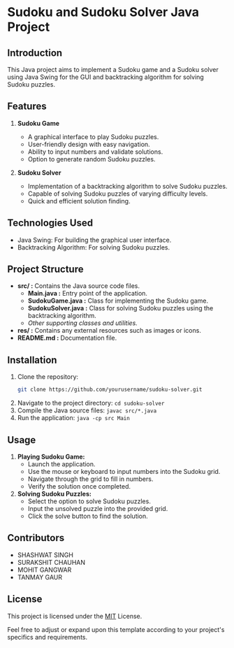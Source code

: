 # Sudoku and Sudoku Solver Java Project

## Introduction
This Java project aims to implement a Sudoku game and a Sudoku solver using Java Swing for the GUI and backtracking algorithm for solving Sudoku puzzles.

## Features
1. **Sudoku Game**
   - A graphical interface to play Sudoku puzzles.
   - User-friendly design with easy navigation.
   - Ability to input numbers and validate solutions.
   - Option to generate random Sudoku puzzles.

2. **Sudoku Solver**
   - Implementation of a backtracking algorithm to solve Sudoku puzzles.
   - Capable of solving Sudoku puzzles of varying difficulty levels.
   - Quick and efficient solution finding.

## Technologies Used
- Java Swing: For building the graphical user interface.
- Backtracking Algorithm: For solving Sudoku puzzles.

## Project Structure
- **src/ :** Contains the Java source code files.
  - **Main.java :** Entry point of the application.
  - **SudokuGame.java :** Class for implementing the Sudoku game.
  - **SudokuSolver.java :** Class for solving Sudoku puzzles using the backtracking algorithm.
  - *Other supporting classes and utilities.*
- **res/ :** Contains any external resources such as images or icons.
- **README.md :** Documentation file.

## Installation
1. Clone the repository:
   ```bash
   git clone https://github.com/yourusername/sudoku-solver.git
   ```
2. Navigate to the project directory:
    ```cd sudoku-solver```
3. Compile the Java source files:
    ```javac src/*.java```
4. Run the application:
    ```java -cp src Main```

## Usage
1. **Playing Sudoku Game:**
    - Launch the application.
    - Use the mouse or keyboard to input numbers into the Sudoku grid.
    - Navigate through the grid to fill in numbers.
    - Verify the solution once completed.
2. **Solving Sudoku Puzzles:**
    - Select the option to solve Sudoku puzzles.
    - Input the unsolved puzzle into the provided grid.
    - Click the solve button to find the solution.
## Contributors
- SHASHWAT SINGH
- SURAKSHIT CHAUHAN
- MOHIT GANGWAR
- TANMAY GAUR
## License
This project is licensed under the [MIT](https://choosealicense.com/licenses/mit/) License.

Feel free to adjust or expand upon this template according to your project's specifics and requirements.

